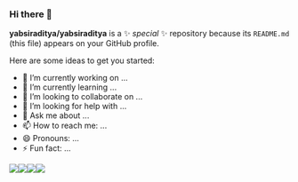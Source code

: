 ### Hi there 👋

**yabsiraditya/yabsiraditya** is a ✨ _special_ ✨ repository because its `README.md` (this file) appears on your GitHub profile.

Here are some ideas to get you started:

- 🔭 I’m currently working on ...
- 🌱 I’m currently learning ...
- 👯 I’m looking to collaborate on ...
- 🤔 I’m looking for help with ...
- 💬 Ask me about ...
- 📫 How to reach me: ...
- 😄 Pronouns: ...
- ⚡ Fun fact: ...


<div align="center">
  <div style="display: flex; align-items:center;" >
    <img src="https://github-profile-summary-cards.vercel.app/api/cards/profile-details?username=yabsiraditya&theme=vue" />
    <img src="https://github-profile-summary-cards.vercel.app/api/cards/most-commit-language?username=yabsiraditya&theme=vue" />
    <img src="https://github-profile-summary-cards.vercel.app/api/cards/stats?username=yabsiraditya&theme=vue" />
    <img src="https://github-readme-streak-stats.herokuapp.com/?user=yabsiraditya&theme=vue&hide_border=true" />
  </div>
</div>
